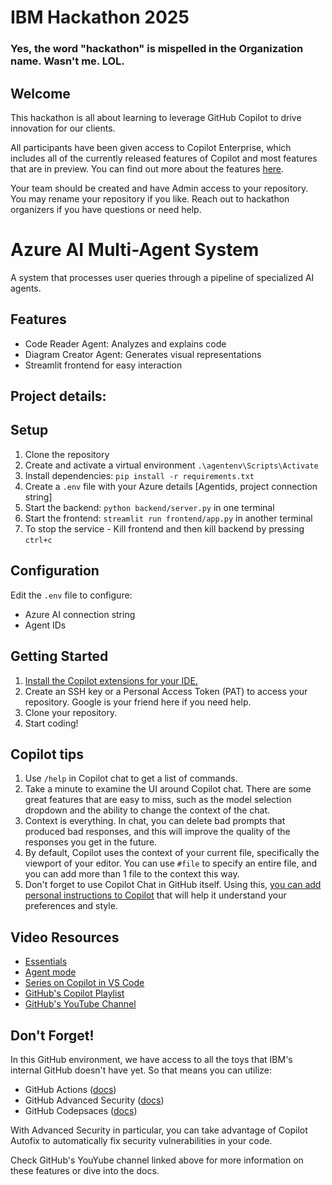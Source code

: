 # IBM Hackathon 2025
### Yes, the word "hackathon" is mispelled in the Organization name. Wasn't me. LOL.

## Welcome

This hackathon is all about learning to leverage GitHub Copilot to drive innovation for our clients.  

All participants have been given access to Copilot Enterprise, which includes all of the currently released features of Copilot and most features that are in preview. You can find out more about the features [here](https://docs.github.com/en/copilot/about-github-copilot/github-copilot-features).

Your team should be created and have Admin access to your repository. You may rename your repository if you like. Reach out to hackathon organizers if you have questions or need help. 

# Azure AI Multi-Agent System

A system that processes user queries through a pipeline of specialized AI agents.

## Features
- Code Reader Agent: Analyzes and explains code
- Diagram Creator Agent: Generates visual representations
- Streamlit frontend for easy interaction

## Project details:

## Setup
1. Clone the repository
2. Create and activate a virtual environment `.\agentenv\Scripts\Activate`
3. Install dependencies: `pip install -r requirements.txt`
4. Create a `.env` file with your Azure details [Agentids, project connection string]
5. Start the backend: `python backend/server.py` in one terminal
6. Start the frontend: `streamlit run frontend/app.py` in another terminal
7. To stop the service - Kill frontend and then kill backend by pressing `ctrl+c`

## Configuration
Edit the `.env` file to configure:
- Azure AI connection string
- Agent IDs

##


## Getting Started

1. [Install the Copilot extensions for your IDE.](https://docs.github.com/en/copilot/using-github-copilot/using-extensions-to-integrate-external-tools-with-copilot-chat)
2. Create an SSH key or a Personal Access Token (PAT) to access your repository. Google is your friend here if you need help. 
3. Clone your repository.
4. Start coding!

## Copilot tips

1. Use `/help` in Copilot chat to get a list of commands.
2. Take a minute to examine the UI around Copilot chat. There are some great features that are easy to miss, such as the model selection dropdown and the ability to change the context of the chat.
3. Context is everything. In chat, you can delete bad prompts that produced bad responses, and this will improve the quality of the responses you get in the future.
4. By default, Copilot uses the context of your current file, specifically the viewport of your editor. You can use `#file` to specify an entire file, and you can add more than 1 file to the context this way. 
5. Don't forget to use Copilot Chat in GitHub itself. Using this, [you can add personal instructions to Copilot](https://docs.github.com/en/copilot/customizing-copilot/adding-personal-custom-instructions-for-github-copilot) that will help it understand your preferences and style. 

## Video Resources

* [Essentials](https://www.youtube.com/watch?v=b5xcWdzAB5c&list=PL0lo9MOBetEHEHi9h0k_lPn0XZdEeYZDS&index=2)
* [Agent mode](https://www.youtube.com/watch?v=C95drFKy4ss&list=PL0lo9MOBetEHEHi9h0k_lPn0XZdEeYZDS&index=1)
* [Series on Copilot in VS Code ](https://www.youtube.com/watch?v=Fi3AJZZregI&list=PLj6YeMhvp2S5_hvBl2SE-7YCHYlLQ0bPt)
* [GitHub's Copilot Playlist](https://youtube.com/playlist?list=PL0lo9MOBetEHEHi9h0k_lPn0XZdEeYZDS&si=ktHbJpkKZkHrA2WS)
* [GitHub's YouTube Channel](https://www.youtube.com/@GitHub)

## Don't Forget!

In this GitHub environment, we have access to all the toys that IBM's internal GitHub doesn't have yet. So that means you can utilize:

* GitHub Actions ([docs](https://docs.github.com/en/actions))
* GitHub Advanced Security ([docs](https://docs.github.com/en/get-started/learning-about-github/about-github-advanced-security))
* GitHub Codepsaces ([docs](https://docs.github.com/en/codespaces))

With Advanced Security in particular, you can take advantage of Copilot Autofix to automatically fix security vulnerabilities in your code.

Check GitHub's YouYube channel linked above for more information on these features or dive into the docs.
